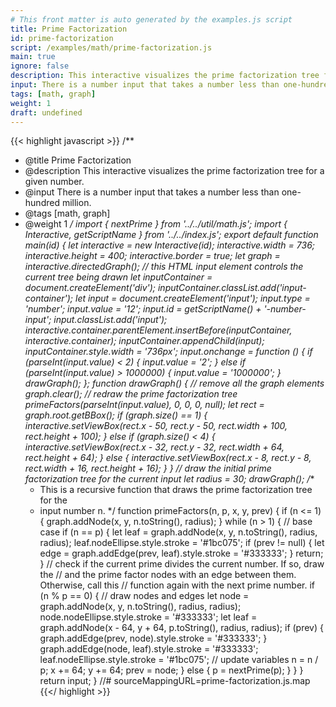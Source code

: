 ```yaml
---
# This front matter is auto generated by the examples.js script
title: Prime Factorization
id: prime-factorization
script: /examples/math/prime-factorization.js
main: true
ignore: false
description: This interactive visualizes the prime factorization tree for a given number.
input: There is a number input that takes a number less than one-hundred million.
tags: [math, graph]
weight: 1
draft: undefined
---
```


{{< highlight javascript >}}
/**
* @title Prime Factorization
* @description This interactive visualizes the prime factorization tree for a given number.
* @input There is a number input that takes a number less than one-hundred million.
* @tags [math, graph]
* @weight 1
*/
import { nextPrime } from '../../util/math.js';
import { Interactive, getScriptName } from '../../index.js';
export default function main(id) {
    let interactive = new Interactive(id);
    interactive.width = 736;
    interactive.height = 400;
    interactive.border = true;
    let graph = interactive.directedGraph();
    // this HTML input element controls the current tree being drawn
    let inputContainer = document.createElement('div');
    inputContainer.classList.add('input-container');
    let input = document.createElement('input');
    input.type = 'number';
    input.value = '12';
    input.id = getScriptName() + '-number-input';
    input.classList.add('input');
    interactive.container.parentElement.insertBefore(inputContainer, interactive.container);
    inputContainer.appendChild(input);
    inputContainer.style.width = '736px';
    input.onchange = function () {
        if (parseInt(input.value) < 2) {
            input.value = '2';
        }
        else if (parseInt(input.value) > 1000000) {
            input.value = '1000000';
        }
        drawGraph();
    };
    function drawGraph() {
        // remove all the graph elements
        graph.clear();
        // redraw the prime factorization tree
        primeFactors(parseInt(input.value), 0, 0, 0, null);
        let rect = graph.root.getBBox();
        if (graph.size() == 1) {
            interactive.setViewBox(rect.x - 50, rect.y - 50, rect.width + 100, rect.height + 100);
        }
        else if (graph.size() < 4) {
            interactive.setViewBox(rect.x - 32, rect.y - 32, rect.width + 64, rect.height + 64);
        }
        else {
            interactive.setViewBox(rect.x - 8, rect.y - 8, rect.width + 16, rect.height + 16);
        }
    }
    // draw the initial prime factorization tree for the current input
    let radius = 30;
    drawGraph();
    /**
    * This is a recursive function that draws the prime factorization tree for the
    * input number n.
    */
    function primeFactors(n, p, x, y, prev) {
        if (n <= 1) {
            graph.addNode(x, y, n.toString(), radius);
        }
        while (n > 1) {
            // base case
            if (n == p) {
                let leaf = graph.addNode(x, y, n.toString(), radius, radius);
                leaf.nodeEllipse.style.stroke = '#1bc075';
                if (prev != null) {
                    let edge = graph.addEdge(prev, leaf).style.stroke = '#333333';
                }
                return;
            }
            // check if the current prime divides the current number. If so, draw the
            // and the prime factor nodes with an edge between them. Otherwise, call this
            // function again with the next prime number.
            if (n % p == 0) {
                // draw nodes and edges
                let node = graph.addNode(x, y, n.toString(), radius, radius);
                node.nodeEllipse.style.stroke = '#333333';
                let leaf = graph.addNode(x - 64, y + 64, p.toString(), radius, radius);
                if (prev) {
                    graph.addEdge(prev, node).style.stroke = '#333333';
                }
                graph.addEdge(node, leaf).style.stroke = '#333333';
                leaf.nodeEllipse.style.stroke = '#1bc075';
                // update variables
                n = n / p;
                x += 64;
                y += 64;
                prev = node;
            }
            else {
                p = nextPrime(p);
            }
        }
    }
    return input;
}
//# sourceMappingURL=prime-factorization.js.map
{{</ highlight >}}

